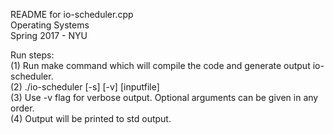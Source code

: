 README for io-scheduler.cpp<br/>
Operating Systems<br/>
Spring 2017 - NYU<br/>

Run steps:<br/>
(1) Run make command which will compile the code and generate output io-scheduler.<br/>
(2) ./io-scheduler [-s<algo>] [-v<flag>] [inputfile]<br/>
(3) Use -v flag for verbose output. Optional arguments can be given in any order.<br/>
(4) Output will be printed to std output.<br/>
